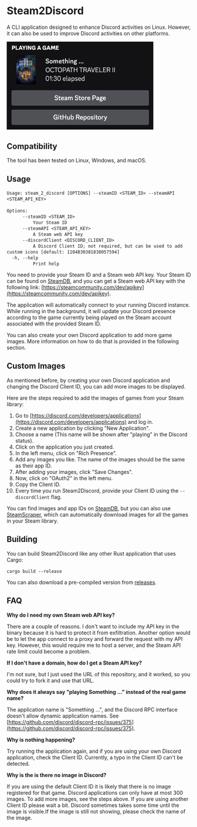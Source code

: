 # Steam2Discord
A CLI application designed to enhance Discord activities on Linux. However, it can also be used to improve Discord activities on other platforms.

<img src=./screenshots/example.png alt="example" width="400">

## Compatibility

The tool has been tested on Linux, Windows, and macOS.

## Usage

```
Usage: steam_2_discord [OPTIONS] --steamID <STEAM_ID> --steamAPI <STEAM_API_KEY>

Options:
      --steamID <STEAM_ID>
          Your Steam ID
      --steamAPI <STEAM_API_KEY>
          A Steam web API key
      --discordClient <DISCORD_CLIENT_ID>
          A Discord Client ID; not required, but can be used to add custom icons [default: 1104830381838057594]
  -h, --help
          Print help
```

You need to provide your Steam ID and a Steam web API key.
Your Steam ID can be found on [SteamDB](https://steamdb.info/), and you can get a Steam web API key with the following link: [https://steamcommunity.com/dev/apikey](https://steamcommunity.com/dev/apikey).

The application will automatically connect to your running Discord instance.
While running in the background, it will update your Discord presence according to the game currently being played on the Steam account associated with the provided Steam ID.

You can also create your own Discord application to add more game images. More information on how to do that is provided in the following section.

## Custom Images

As mentioned before, by creating your own Discord application and changing the Discord Client ID, you can add more images to be displayed.

Here are the steps required to add the images of games from your Steam library:

1. Go to [https://discord.com/developers/applications](https://discord.com/developers/applications) and log in.
2. Create a new application by clicking "New Application".
3. Choose a name (This name will be shown after "playing" in the Discord status).
4. Click on the application you just created.
5. In the left menu, click on "Rich Presence".
6. Add any images you like. The name of the images should be the same as their app ID.
7. After adding your images, click "Save Changes".
8. Now, click on "OAuth2" in the left menu.
9. Copy the Client ID.
10. Every time you run Steam2Discord, provide your Client ID using the `--discordClient` flag.

You can find images and app IDs on [SteamDB](https://steamdb.info/), but you can also use [SteamScraper](https://github.com/LennardKittner/SteamScraper), which can automatically download images for all the games in your Steam library.

## Building

You can build Steam2Discord like any other Rust application that uses Cargo:

```
cargo build --release
```

You can also download a pre-compiled version from [releases](https://github.com/LennardKittner/Steam2Discord/releases).

## FAQ

**Why do I need my own Steam web API key?**

There are a couple of reasons. I don't want to include my API key in the binary because it is hard to protect it from exfiltration. Another option would be to let the app connect to a proxy and forward the request with my API key. However, this would require me to host a server, and the Steam API rate limit could become a problem.

**If I don't have a domain, how do I get a Steam API key?**

I'm not sure, but I just used the URL of this repository, and it worked, so you could try to fork it and use that URL.

**Why does it always say "playing Something ..." instead of the real game name?**

The application name is "Something ...", and the Discord RPC interface doesn't allow dynamic application names. See [https://github.com/discord/discord-rpc/issues/375](https://github.com/discord/discord-rpc/issues/375).

**Why is nothing happening?**

Try running the application again, and if you are using your own Discord application, check the Client ID. Currently, a typo in the Client ID can't be detected.

**Why is the is there no image in Discord?**

If you are using the default Client ID it is likely that there is no image registered for that game. Discord applications can only have at most 300 images. To add more images, see the steps above.
If you are using another Client ID please wait a bit. Discord sometimes takes some time until the image is visible.If the image is still not showing, please check the name of the image.